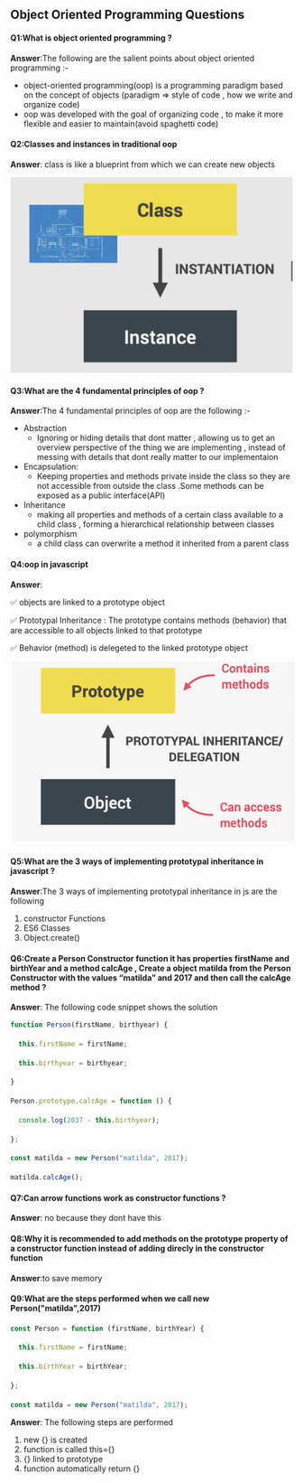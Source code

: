 ## Object Oriented Programming Questions

#### Q1:What is object oriented programming ?

**Answer**:The following are the salient points about object oriented programming :-

- object-oriented programming(oop) is a programming paradigm based on the concept of objects (paradigm ⇒ style of code , how we write and organize code)
- oop was developed with the goal of organizing code , to make it more flexible and easier to maintain(avoid spaghetti code)

#### Q2:Classes and instances in traditional oop 

**Answer**: class is like a blueprint from which we can create new objects 

![traditional-oop](../assets/tarditional-oop.png)

#### Q3:What are the 4 fundamental principles of oop ?

**Answer**:The 4 fundamental principles of oop are the following :-

- Abstraction
  - Ignoring or hiding details that dont matter , allowing us to get an overview perspective of the thing we are implementing , instead of messing with details that dont really matter to our implementaion
- Encapsulation:
  - Keeping properties and methods private inside the class so they are not accessible from outside the class .Some methods can be exposed as a public interface(API)
- Inheritance
  - making all properties and methods of a certain class available to a child class , forming a hierarchical relationship between classes
- polymorphism
  - a child class can overwrite a method it inherited from a parent class

#### Q4:oop in javascript 

**Answer**:

✅ objects are linked to a prototype object

✅ Prototypal Inheritance : The prototype contains methods (behavior) that are accessible to all objects linked to that prototype

✅ Behavior (method) is delegeted to the linked prototype object

![prototypal-inheritance](../assets/prototypal-inheritance.png)

#### Q5:What are the 3 ways of implementing prototypal inheritance in javascript ?

**Answer**:The 3 ways of implementing prototypal inheritance in js are the following

1.  constructor Functions
2. ES6 Classes
3. Object.create()

#### Q6:Create a Person Constructor function it has properties firstName and birthYear and a method calcAge , Create a object matilda from the Person Constructor with the values “matilda” and 2017 and then call the calcAge method ?  

**Answer**: The following code snippet shows the solution 

```js
function Person(firstName, birthyear) {

  this.firstName = firstName;

  this.birthyear = birthyear;

}

Person.prototype.calcAge = function () {

  console.log(2037 - this.birthyear);

};

const matilda = new Person("matilda", 2017);

matilda.calcAge();
```

#### Q7:Can arrow functions work as constructor functions ? 

**Answer**: no because they dont have this 

#### Q8:Why it is recommended to add methods on the prototype property of a constructor function instead of adding direcly in the constructor function

**Answer**:to save memory 

#### Q9:What are the steps performed when we call new Person("matilda",2017)

```js
const Person = function (firstName, birthYear) {

  this.firstName = firstName;

  this.birthYear = birthYear;

};

const matilda = new Person("matilda", 2017);
```

**Answer**: The following steps are performed

1. new {} is created
2. function is called this={}
3. {} linked to prototype
4. function automatically return {}